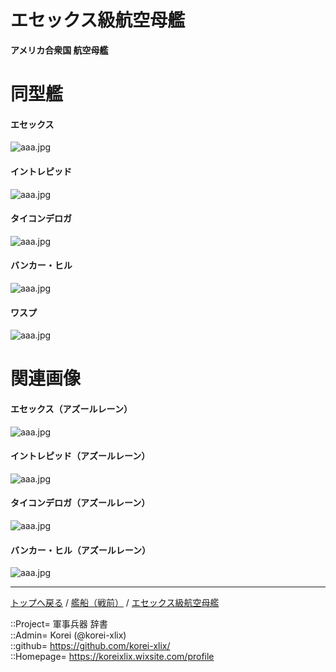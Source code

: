 # エセックス級航空母艦
**アメリカ合衆国 航空母艦**

# 同型艦

#### エセックス
![aaa.jpg](https://bn02pap001files.storage.live.com/y4m6lAQF6lkfgDtXZUsFyYDtAkfDZrlxw87QUA2QDc3EcSdD_mf2oxUiABTdPnr8HTnQuIptaoNkLF8HCyFi19Z_Xe6NDRFI0hotx_FA2aqGc-zRaxZZzZgblghh82aL8H7IZRIKncfIxLZxLPW-67FP3DyTWrSv8EONaMBaQ17zgvZa5DiG0iX5FKJTYSNDWQb?width=640&height=421&cropmode=none)  
  

#### イントレピッド
![aaa.jpg](https://bn02pap001files.storage.live.com/y4mLR9zJhE7BP2A62-L6CKkB1xNbYjXSlJ9nCaFJC_TInY6K4cFI75Xcml5_KVW5z3teopAi2Y0owvlHkogw3PCuDiHFv5mAC805AxedxBtcCXFDghj3UfuiVZd0-_Sn-6nYx6YdMttSQC6mP5b4pJ82Z7WRu4hiJcIbWDDs-vVnMZLf9AmkTqo80RoFVBiu2fu?width=640&height=426&cropmode=none)  
  

#### タイコンデロガ
![aaa.jpg](https://bn02pap001files.storage.live.com/y4mT8iaRXFRjB0RvOC2WNjCOyaj9OY_XUDW1Nktn8s6gel-Z60F0-Y_xm7F97v8Ftz8mGBNALxRtzdscFuJRjp8VTWEGgPPFJ8xuPr3NGgsEQ4AzE_P6mFI_htLA_zg5vm1JaUwYhFgP584y5SiWGLr3cGFTtMO52jy46tUyzMkqHq6EeuSUq-nV47wVIwOOK3Z?width=640&height=515&cropmode=none)  
  

#### バンカー・ヒル
![aaa.jpg](https://bn02pap001files.storage.live.com/y4mjQanTnM3rEy262HBcHPwUtEtHjNalPvpm48jyfN-KFTuwO8JhxhUPc8TrhKBWEYyH3TXb-M1OQf6j3fvVXLzVfHAW1OpM9Rkf4FyBZwYB2FW_L2AJnlhQsitp2VX_e1nRbAiZIOxdPQogLAf5QVhUmtNOM2WKUKKxEitPX9xkXEJdoorHTxmpMddad-o9dZ5?width=640&height=428&cropmode=none)  
  

#### ワスプ
![aaa.jpg](https://bn02pap001files.storage.live.com/y4mAeStESC3ex29VJYxVCw-f688JewRvHBMbVv5A_quJnrxAEcZgT70wb9MUAh1nIhWfryfbL4lVlwfsQsRTxBDp5-7cVy8p___gjmI8abIQpfaqMtN0lZA7ahS1izv3xv16gzMKrflSCsCBDhF9mgoLVC6-OjwjwIRM9EFhoT6uX9Xb5HqOj4-X4LDz6SaOuWx?width=640&height=417&cropmode=none)  



# 関連画像

#### エセックス（アズールレーン）
![aaa.jpg](https://bn02pap001files.storage.live.com/y4mpHpunU-AWdmtG3fhIc4DDSpTiTr-JZ0PID3RAGgikrdnJXhOKXxav-jCL6lfoHKoCC_8_CgX2VqbInDfSm-3TR50OTcwweK6vOoHTaVGhYY9KZTQhCL4hDmJlHDPkKXJYn1u0qI07l3XomHyTRAj7VtpHhqOLmXqpp5BHI04Ccv4knJMSg6vJvB1S9UeC_Oe?width=640&height=360&cropmode=none)  
  

#### イントレピッド（アズールレーン）
![aaa.jpg](https://bn02pap001files.storage.live.com/y4mUvnjgWim9Rj_hvNxFF1xLX-qVrETieUya7oDiiUX0jA23Zls7qrNskRJ8EG5xjdxVAU9b7P5UFx5ckrz2zrMPcqfiv1cqcIiNFQwL9wtz_VE6jIlZSMYBQZaixnvv8a007TULbbyv2Azpz2XcfZpLC-CIuWBYUsuwde8ZTkv4gh5Za5Jpa8TJognGhQx6nxH?width=640&height=360&cropmode=none)  
  

#### タイコンデロガ（アズールレーン）
![aaa.jpg](https://bn02pap001files.storage.live.com/y4m0HRdFKcRyYqZjNP2XWmiO5Qe48p3S2dXOwxVCM33UP5n3fhhbbyXGHlQhOLhg-BEHDKzjPxCaqu9Wk-mwSMJljJfDnBZCOJsn4V05C_JbUaoHMFUJF-BOmj9U1OlV_iBV3KkSWS2ut-gUFJ4koXxKdrVk5QSUXiqqk0oWwMUJMXAuJmpyXT3_cF2OkV6OlMA?width=640&height=360&cropmode=none)  
  

#### バンカー・ヒル（アズールレーン）
![aaa.jpg](https://bn02pap001files.storage.live.com/y4mIjHoqjBRRC4VM1-x2s2ZiUnRBiGMFzeR4zH72d0AL7Sy-bYjmBCVosCgI7GsBhx6hUvG_gAfGZ5MdPK4yS-DlxQfXM-Q1-8qfYAzsKT2ltTPd2H_RrOsetsJ-UbK-K3G_VqsG5KLhnMrvtOoSjb5qj1ce2Dlg_bUyzaoPAb_PRRMlQBkilegQfwNPotibx-P?width=640&height=360&cropmode=none)  
  




***
[トップへ戻る](/readme.md) / [艦船（戦前）](/ship_old/readme.md) / [エセックス級航空母艦](essex.md)   
  
::Project= 軍事兵器 辞書  
::Admin= Korei (@korei-xlix)  
::github= https://github.com/korei-xlix/  
::Homepage= https://koreixlix.wixsite.com/profile  
